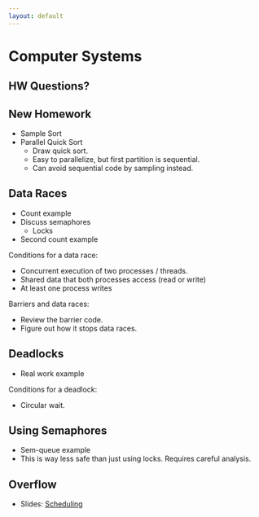 ```yaml
---
layout: default
---
```


# Computer Systems

## HW Questions?

## New Homework

 - Sample Sort 
 - Parallel Quick Sort
   - Draw quick sort.
   - Easy to parallelize, but first partition is sequential.
   - Can avoid sequential code by sampling instead.

## Data Races

 - Count example
 - Discuss semaphores
   - Locks
 - Second count example

Conditions for a data race:

 - Concurrent execution of two processes / threads.
 - Shared data that both processes access (read or write)
 - At least one process writes

Barriers and data races:

 - Review the barrier code.
 - Figure out how it stops data races.

## Deadlocks

 - Real work example
 
Conditions for a deadlock:

 - Circular wait.

## Using Semaphores

 - Sem-queue example
 - This is way less safe than just using locks. Requires careful analysis.

## Overflow

 - Slides:
   [Scheduling](http://ccs.neu.edu/home/ntuck/courses/2015/01/cs5600/slides/6_Scheduling.pptx)




